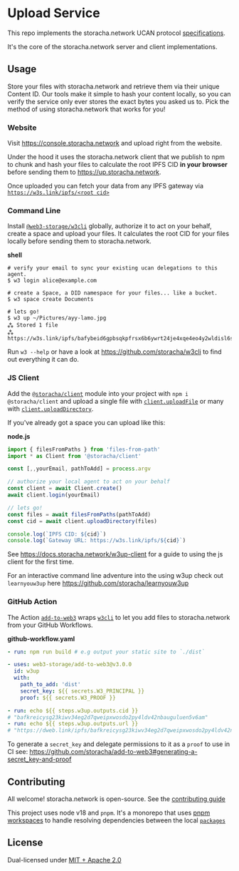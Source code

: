 # Upload Service

This repo implements the storacha.network UCAN protocol [specifications](https://github.com/storacha/specs).

It's the core of the storacha.network server and client implementations.

## Usage

Store your files with storacha.network and retrieve them via their unique Content ID. Our tools make it simple to hash your content locally, so you can verify the service only ever stores the exact bytes you asked us to. Pick the method of using storacha.network that works for you!

### Website

Visit https://console.storacha.network and upload right from the website. 

Under the hood it uses the storacha.network client that we publish to npm to chunk and hash your files to calculate the root IPFS CID **in your browser** before sending them to https://up.storacha.network.

Once uploaded you can fetch your data from any IPFS gateway via [`https://w3s.link/ipfs/<root cid>`](https://w3s.link/ipfs/bafkreigh2akiscaildcqabsyg3dfr6chu3fgpregiymsck7e7aqa4s52zy)

### Command Line

Install [`@web3-storage/w3cli`](https://github.com/storacha/w3cli#readme) globally, authorize it to act on your behalf, create a space and upload your files. It calculates the root CID for your files locally before sending them to storacha.network.

**shell**
```shell
# verify your email to sync your existing ucan delegations to this agent.
$ w3 login alice@example.com

# create a Space, a DID namespace for your files... like a bucket.
$ w3 space create Documents

# lets go!
$ w3 up ~/Pictures/ayy-lamo.jpg
⁂ Stored 1 file
⁂ https://w3s.link/ipfs/bafybeid6gpbsqkpfrsx6b6ywrt24je4xqe4eo4y2wldisl6sk7byny5uky
```

Run `w3 --help` or have a look at https://github.com/storacha/w3cli to find out everything it can do.

### JS Client

Add the [`@storacha/client`](https://www.npmjs.com/package/@storacha/client) module into your project with `npm i @storacha/client` and upload a single file with [`client.uploadFile`](https://github.com/storacha/upload-service/blob/main/packages/w3up-client/README.md#uploadfile) or many with [`client.uploadDirectory`](https://github.com/storacha/upload-service/blob/main/packages/w3up-client/README.md#uploaddirectory).

If you've already got a space you can upload like this:
 
**node.js**
```js
import { filesFromPaths } from 'files-from-path'
import * as Client from '@storacha/client'

const [,,yourEmail, pathToAdd] = process.argv

// authorize your local agent to act on your behalf
const client = await Client.create()
await client.login(yourEmail)

// lets go!
const files = await filesFromPaths(pathToAdd)
const cid = await client.uploadDirectory(files)

console.log(`IPFS CID: ${cid}`)
console.log(`Gateway URL: https://w3s.link/ipfs/${cid}`)
```

See https://docs.storacha.network/w3up-client for a guide to using the js client for the first time.

For an interactive command line adventure into the using w3up check out `learnyouw3up` here https://github.com/storacha/learnyouw3up

### GitHub Action 

The Action [`add-to-web3`](https://github.com/marketplace/actions/add-to-web3) wraps [`w3cli`](https://github.com/storacha/w3cli) to let you add files to storacha.network from your GitHub Workflows.

**github-workflow.yaml**
```yaml
- run: npm run build # e.g output your static site to `./dist`

- uses: web3-storage/add-to-web3@v3.0.0
  id: w3up
  with:
    path_to_add: 'dist'
    secret_key: ${{ secrets.W3_PRINCIPAL }}
    proof: ${{ secrets.W3_PROOF }}

- run: echo ${{ steps.w3up.outputs.cid }}
# "bafkreicysg23kiwv34eg2d7qweipxwosdo2py4ldv42nbauguluen5v6am"
- run: echo ${{ steps.w3up.outputs.url }}
# "https://dweb.link/ipfs/bafkreicysg23kiwv34eg2d7qweipxwosdo2py4ldv42nbauguluen5v6am"
```

To generate a `secret_key` and delegate permissions to it as a `proof` to use in CI see: https://github.com/storacha/add-to-web3#generating-a-secret_key-and-proof

## Contributing

All welcome! storacha.network is open-source. See the [contributing guide](./CONTRIBUTING.md)

This project uses node v18 and `pnpm`. It's a monorepo that uses [pnpm workspaces](https://pnpm.io/workspaces) to handle resolving dependencies between the local [`packages`](https://github.com/storacha/upload-service/tree/main/packages)

## License

Dual-licensed under [MIT + Apache 2.0](license.md)
